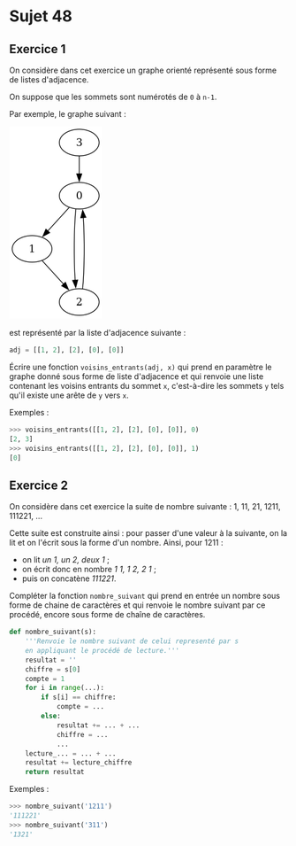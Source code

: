 # Sujet 48

## Exercice 1

On considère dans cet exercice un graphe orienté représenté sous forme de listes d'adjacence.

On suppose que les sommets sont numérotés de `0` à `n-1`.

Par exemple, le graphe suivant :

![image](images/image-15.png)

est représenté par la liste d'adjacence suivante :

```python
adj = [[1, 2], [2], [0], [0]]
```

Écrire une fonction `voisins_entrants(adj, x)` qui prend en paramètre le graphe
donné sous forme de liste d'adjacence et qui renvoie une liste contenant les voisins entrants
du sommet `x`, c'est-à-dire les sommets `y` tels qu'il existe une arête de `y` vers `x`.

Exemples :

```python
>>> voisins_entrants([[1, 2], [2], [0], [0]], 0)
[2, 3]
>>> voisins_entrants([[1, 2], [2], [0], [0]], 1)
[0]
```

## Exercice 2

On considère dans cet exercice la suite de nombre suivante : 1, 11, 21, 1211, 111221, ...

Cette suite est construite ainsi : pour passer d'une valeur à la suivante, on la lit et on l'écrit sous la forme d'un nombre. Ainsi, pour 1211 :

- on lit _un 1, un 2, deux 1_ ;
- on écrit donc en nombre _1 1, 1 2, 2 1_ ;
- puis on concatène _111221_.

Compléter la fonction `nombre_suivant` qui prend en entrée un nombre sous forme de
chaine de caractères et qui renvoie le nombre suivant par ce procédé, encore sous forme de
chaîne de caractères.

```python
def nombre_suivant(s):
    '''Renvoie le nombre suivant de celui representé par s
    en appliquant le procédé de lecture.'''
    resultat = ''
    chiffre = s[0]
    compte = 1
    for i in range(...):
        if s[i] == chiffre:
            compte = ...
        else:
            resultat += ... + ...
            chiffre = ...
            ...
    lecture_... = ... + ...
    resultat += lecture_chiffre
    return resultat

```

Exemples :

```python
>>> nombre_suivant('1211')
'111221'
>>> nombre_suivant('311')
'1321'
```
